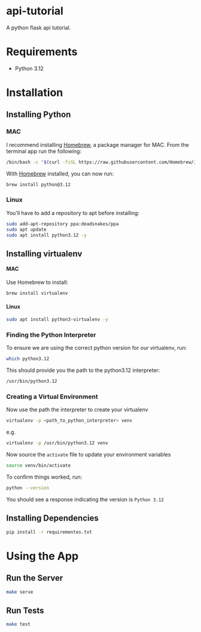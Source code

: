 # api-tutorial

A python flask api tutorial.

# Requirements
- Python 3.12
# Installation

## Installing Python
### MAC
I recommend installing [Homebrew](https://brew.sh/), a package manager for MAC. 
From the terminal app run the following:
```bash
/bin/bash -c "$(curl -fsSL https://raw.githubusercontent.com/Homebrew/install/HEAD/install.sh)"
```
With [Homebrew](https://brew.sh/) installed, you can now run:
```bash
brew install python@3.12
```
### Linux
You'll have to add a repository to apt before installing:
```bash
sudo add-apt-repository ppa:deadsnakes/ppa
sudo apt update
sudo apt install python3.12 -y
```

## Installing virtualenv
#### MAC
Use Homebrew to install:
```bash
brew install virtualenv
```
#### Linux
```bash
sudo apt install python3-virtualenv -y
```
### Finding the Python Interpreter
To ensure we are using the correct python version for our virtualenv, run:
```bash
which python3.12
```
This should provide you the path to the python3.12 interpreter:
```bash
/usr/bin/python3.12
```
### Creating a Virtual Environment
Now use the path the interpreter to create your virtualenv
```bash
virtualenv -p <path_to_python_interpreter> venv
```
e.g. 
```bash
virtualenv -p /usr/bin/python3.12 venv
```
Now source the `activate` file to update your environment variables
```bash
source venv/bin/activate
```
To confirm things worked, run:
```bash
python --version
```
You should see a response indicating the version is `Python 3.12`

## Installing Dependencies
```bash
pip install -r requirementes.txt
```

# Using the App
## Run the Server
```bash
make serve
```
## Run Tests
```bash
make test
```

